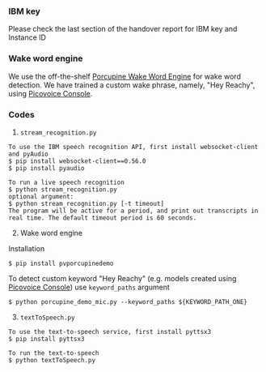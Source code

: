 ### IBM key
Please check the last section of the handover report for IBM key and Instance ID

### Wake word engine
We use the off-the-shelf [Porcupine Wake Word Engine](https://picovoice.ai/platform/porcupine/) for wake word detection. We have trained a custom wake phrase, namely, "Hey Reachy", using [Picovoice Console](https://picovoice.ai/console/).

### Codes

1. <code>stream_recognition.py</code>
```angular2html
To use the IBM speech recognition API, first install websocket-client and pyAudio
$ pip install websocket-client==0.56.0
$ pip install pyaudio

To run a live speech recognition
$ python stream_recognition.py 
optional argument:
$ python stream_recognition.py [-t timeout]
The program will be active for a period, and print out transcripts in real time. The default timeout period is 60 seconds.
```

2. Wake word engine

Installation
```angular2html
$ pip install pvporcupinedemo
```

To detect custom keyword "Hey Reachy" (e.g. models created using [Picovoice Console](https://picovoice.ai/console/))
use `keyword_paths` argument
```angular2html
$ python porcupine_demo_mic.py --keyword_paths ${KEYWORD_PATH_ONE}
```

3. <code>textToSpeech.py</code>
```
To use the text-to-speech service, first install pyttsx3
$ pip install pyttsx3

To run the text-to-speech
$ python textToSpeech.py
```
